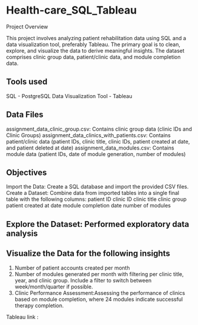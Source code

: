 # Health-care_SQL_Tableau

Project Overview

This project involves analyzing patient rehabilitation data using SQL and a data visualization tool, preferably Tableau. The primary goal is to clean, explore, and visualize the data to derive meaningful insights. The dataset comprises clinic group data, patient/clinic data, and module completion data.

## Tools used
SQL - PostgreSQL
Data Visualization Tool - Tableau

## Data Files
assignment_data_clinic_group.csv: Contains clinic group data (clinic IDs and Clinic Groups)
assignment_data_clinics_with_patients.csv: Contains patient/clinic data (patient IDs, clinic title, clinic IDs, patient created at date, and patient deleted at date)
assignment_data_modules.csv: Contains module data (patient IDs, date of module generation, number of modules)

## Objectives
Import the Data: Create a SQL database and import the provided CSV files.
Create a Dataset: Combine data from imported tables into a single final table with the following columns:
patient ID
clinic ID
clinic title
clinic group
patient created at date
module completion date
number of modules


## Explore the Dataset: Performed exploratory data analysis


## Visualize the Data for the following insights
1. Number of patient accounts created per month
2. Number of modules generated per month with filtering per clinic title, year, and clinic group. Include a filter to switch between week/month/quarter if possible.
3. Clinic Performance Assessment:Assessing the performance of clinics based on module completion, where 24 modules indicate successful therapy completion.

Tableau link : 

